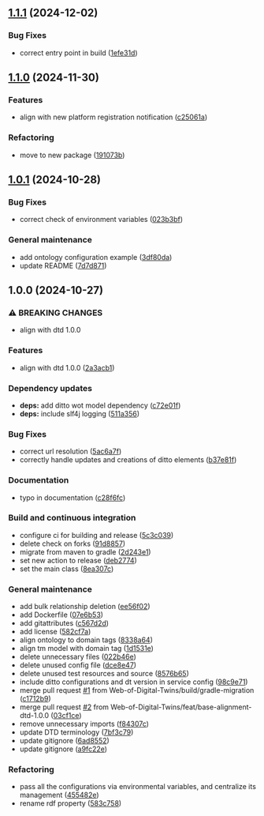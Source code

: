 ## [1.1.1](https://github.com/Web-of-Digital-Twins/ditto-wodt-adapter/compare/1.1.0...1.1.1) (2024-12-02)

### Bug Fixes

* correct entry point in build ([1efe31d](https://github.com/Web-of-Digital-Twins/ditto-wodt-adapter/commit/1efe31d934dae8a35052d37347461cb3de54cce6))

## [1.1.0](https://github.com/Web-of-Digital-Twins/ditto-wodt-adapter/compare/1.0.1...1.1.0) (2024-11-30)

### Features

* align with new platform registration notification ([c25061a](https://github.com/Web-of-Digital-Twins/ditto-wodt-adapter/commit/c25061a924b5a90da1049d7d101c8367252eeed9))

### Refactoring

* move to new package ([191073b](https://github.com/Web-of-Digital-Twins/ditto-wodt-adapter/commit/191073b3a01c1206492fe327e69895547388e631))

## [1.0.1](https://github.com/Web-of-Digital-Twins/ditto-wodt-adapter/compare/1.0.0...1.0.1) (2024-10-28)

### Bug Fixes

* correct check of environment variables ([023b3bf](https://github.com/Web-of-Digital-Twins/ditto-wodt-adapter/commit/023b3bf8c66eaadd5061992df1386e8c5a734774))

### General maintenance

* add ontology configuration example ([3df80da](https://github.com/Web-of-Digital-Twins/ditto-wodt-adapter/commit/3df80da16ffe4caaf48d5c8e4d16e532c30bdd1e))
* update README ([7d7d871](https://github.com/Web-of-Digital-Twins/ditto-wodt-adapter/commit/7d7d87176bfb1a3abc5cb4590f4ba6a4f306b90b))

## 1.0.0 (2024-10-27)

### ⚠ BREAKING CHANGES

* align with dtd 1.0.0

### Features

* align with dtd 1.0.0 ([2a3acb1](https://github.com/Web-of-Digital-Twins/ditto-wodt-adapter/commit/2a3acb1bf57d9aca16794549e8096572e2bafdb7))

### Dependency updates

* **deps:** add ditto wot model dependency ([c72e01f](https://github.com/Web-of-Digital-Twins/ditto-wodt-adapter/commit/c72e01f3e99621bb5fc6ba3574cc85eb9686bd78))
* **deps:** include slf4j logging ([511a356](https://github.com/Web-of-Digital-Twins/ditto-wodt-adapter/commit/511a356ab588b738256dd79bbe1fde12e11c521e))

### Bug Fixes

* correct url resolution ([5ac6a7f](https://github.com/Web-of-Digital-Twins/ditto-wodt-adapter/commit/5ac6a7f9e7cd940bc6caff1e3c29aa049393efa9))
* correctly handle updates and creations of ditto elements ([b37e81f](https://github.com/Web-of-Digital-Twins/ditto-wodt-adapter/commit/b37e81fae7cc75c100cd5459094a44bec50d2385))

### Documentation

* typo in documentation ([c28f6fc](https://github.com/Web-of-Digital-Twins/ditto-wodt-adapter/commit/c28f6fc580dc0d2c444176533134fc921a2bf0c6))

### Build and continuous integration

* configure ci for building and release ([5c3c039](https://github.com/Web-of-Digital-Twins/ditto-wodt-adapter/commit/5c3c039ed573f3c76d20e2f3c82a650a5c68d4d3))
* delete check on forks ([91d8857](https://github.com/Web-of-Digital-Twins/ditto-wodt-adapter/commit/91d885731db61e0fe37a802c449d3a9663baa9aa))
* migrate from maven to gradle ([2d243e1](https://github.com/Web-of-Digital-Twins/ditto-wodt-adapter/commit/2d243e1fbf3983d8467174fad20dd0deaedfc78a))
* set new action to release ([deb2774](https://github.com/Web-of-Digital-Twins/ditto-wodt-adapter/commit/deb2774a11eea1ed504e23c9adb2403efcb214f1))
* set the main class ([8ea307c](https://github.com/Web-of-Digital-Twins/ditto-wodt-adapter/commit/8ea307c13e295b9e000167de36654b504141ea9e))

### General maintenance

* add bulk relationship deletion ([ee56f02](https://github.com/Web-of-Digital-Twins/ditto-wodt-adapter/commit/ee56f02d86515f3254ae4e97f1f9b0b667113e16))
* add Dockerfile ([07e6b53](https://github.com/Web-of-Digital-Twins/ditto-wodt-adapter/commit/07e6b538bc461dc17dd9df6e5ee125d6eafc8c04))
* add gitattributes ([c567d2d](https://github.com/Web-of-Digital-Twins/ditto-wodt-adapter/commit/c567d2d2ff8e183d7a4a321598ccd5f532f5e240))
* add license ([582cf7a](https://github.com/Web-of-Digital-Twins/ditto-wodt-adapter/commit/582cf7aa629788b795b3dfaf2fde9d6f19d93c26))
* align ontology to domain tags ([8338a64](https://github.com/Web-of-Digital-Twins/ditto-wodt-adapter/commit/8338a64ffcbf6f42a5a59fadbf7cbb58012fa452))
* align tm model with domain tag ([1d1531e](https://github.com/Web-of-Digital-Twins/ditto-wodt-adapter/commit/1d1531e29f7516cef3eda536a0a8ea23649c71b8))
* delete unnecessary files ([022b46e](https://github.com/Web-of-Digital-Twins/ditto-wodt-adapter/commit/022b46ea30a5679b8dd55c3f1f490acf7a0230e6))
* delete unused config file ([dce8e47](https://github.com/Web-of-Digital-Twins/ditto-wodt-adapter/commit/dce8e47674c70728b6fea6084b911c8734c6ef3b))
* delete unused test resources and source ([8576b65](https://github.com/Web-of-Digital-Twins/ditto-wodt-adapter/commit/8576b65d1db986cec862466d0bbc3e24c443061e))
* include ditto configurations and dt version in service config ([98c9e71](https://github.com/Web-of-Digital-Twins/ditto-wodt-adapter/commit/98c9e715d51b41b1475e2a0ae64d9ca760665cf1))
* merge pull request [#1](https://github.com/Web-of-Digital-Twins/ditto-wodt-adapter/issues/1) from Web-of-Digital-Twins/build/gradle-migration ([c1712b9](https://github.com/Web-of-Digital-Twins/ditto-wodt-adapter/commit/c1712b98b83e7423ab60c3e27baae73bd704bbe1))
* merge pull request [#2](https://github.com/Web-of-Digital-Twins/ditto-wodt-adapter/issues/2) from Web-of-Digital-Twins/feat/base-alignment-dtd-1.0.0 ([03cf1ce](https://github.com/Web-of-Digital-Twins/ditto-wodt-adapter/commit/03cf1ce1e3087c31c9ef8a4ef06fbd331f438e5f))
* remove unnecessary imports ([f84307c](https://github.com/Web-of-Digital-Twins/ditto-wodt-adapter/commit/f84307c00170189bbbab54988e6ad27804a85c2f))
* update DTD terminology ([7bf3c79](https://github.com/Web-of-Digital-Twins/ditto-wodt-adapter/commit/7bf3c7900adac4193bcb7736615d8d6246c21f78))
* update gitignore ([6ad8552](https://github.com/Web-of-Digital-Twins/ditto-wodt-adapter/commit/6ad855238d58697b645778ed53e60fcf560f220e))
* update gitignore ([a9fc22e](https://github.com/Web-of-Digital-Twins/ditto-wodt-adapter/commit/a9fc22e5495a4208e63680e09763a2124f7aa49d))

### Refactoring

* pass all the configurations via environmental variables, and centralize its management ([455482e](https://github.com/Web-of-Digital-Twins/ditto-wodt-adapter/commit/455482ef6af4fd34b3148025601e9ce9b717af46))
* rename rdf property ([583c758](https://github.com/Web-of-Digital-Twins/ditto-wodt-adapter/commit/583c75822bb2d117a645739805fb4988b1fa1862))
